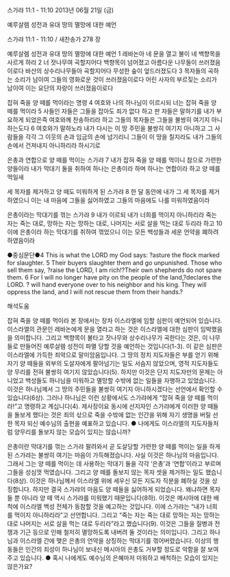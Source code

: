 스가랴 11:1 - 11:10 
2013년 06월 21일 (금)

예루살렘 성전과 유대 땅의 멸망에 대한 예언



스가랴 11:1 - 11:10 / 새찬송가 278 장


예루살렘 성전과 유대 땅의 멸망에 대한 예언 
1 레바논아 네 문을 열고 불이 네 백향목을 사르게 하라 2 너 잣나무여 곡할지어다 백향목이 넘어졌고 아름다운 나무들이 쓰러졌음이로다 바산의 상수리나무들아 곡할지어다 무성한 숲이 엎드러졌도다 3 목자들의 곡하는 소리가 남이여 그들의 영화로운 것이 쓰러졌음이로다 어린 사자의 부르짖는 소리가 남이여 이는 요단의 자랑이 쓰러졌음이로다

잡혀 죽을 양 떼를 먹이라는 명령
4 여호와 나의 하나님이 이르시되 너는 잡혀 죽을 양 떼를 먹이라 5 사들인 자들은 그들을 잡아도 죄가 없다 하고 판 자들은 말하기를 내가 부요하게 되었은즉 여호와께 찬송하리라 하고 그들의 목자들은 그들을 불쌍히 여기지 아니하는도다 6 여호와가 말하노라 내가 다시는 이 땅 주민을 불쌍히 여기지 아니하고 그 사람들을 각각 그 이웃의 손과 임금의 손에 넘기리니 그들이 이 땅을 칠지라도 내가 그들의 손에서 건져내지 아니하리라 하시기로

은총과 연합으로 양 떼를 먹이는 스가랴
7 내가 잡혀 죽을 양 떼를 먹이니 참으로 가련한 양들이라 내가 막대기 둘을 취하여 하나는 은총이라 하며 하나는 연합이라 하고 양 떼를 먹일새

세 목자를 제거하고 양 떼도 미워하게 된 스가랴 
8 한 달 동안에 내가 그 세 목자를 제거하였으니 이는 내 마음에 그들을 싫어하였고 그들의 마음에도 나를 미워하였음이라

은총이라는 막대기를 꺾는 스가랴
9 내가 이르되 내가 너희를 먹이지 아니하리라 죽는 자는 죽는 대로, 망하는 자는 망하는 대로, 나머지는 서로 살을 먹는 대로 두리라 하고 10 이에 은총이라 하는 막대기를 취하여 꺾었으니 이는 모든 백성들과 세운 언약을 폐하려 하였음이라


●중심문단●4 This is what the LORD my God says: ?asture the flock marked for slaughter. 5 Their buyers slaughter them and go unpunished. Those who sell them say, ?raise the LORD, I am rich!?Their own shepherds do not spare them. 6 For I will no longer have pity on the people of the land,?declares the LORD. ? will hand everyone over to his neighbor and his king. They will oppress the land, and I will not rescue them from their hands.?

해석도움





잡혀 죽을 양 떼를 먹이라
본 장에서는 장차 이스라엘에 임할 심판이 예언되어 있습니다. 이스라엘의 관문인 레바논에게 문을 열라고 하는 것은 이스라엘에 대한 심판이 임박했음을 의미합니다. 그리고 백향목이 불타고 잣나무와 상수리나무가 곡한다는 것은, 이 나무들로 만들어진 예루살렘 성전이 파멸 당할 것을 예언하는 것입니다(1-3). 이 같은 심판은 이스라엘에 가득한 죄악으로 말미암음입니다. 그 땅의 정치 지도자들은 부를 얻기 위해 자기 양 떼들을 외부의 도살자에게 팔아넘기는 일도 서슴지 않았으며, 영적 지도자들도 양 무리를 전혀 불쌍히 여기지 않았습니다(5). 하지만 이것은 단지 지도자만의 문제는 아니었고 백성들도 하나님을 미워하고 멸망할 수밖에 없는 일들을 자행하고 있었습니다. 이것은 하나님께서 그 땅의 주민들을 불쌍히 여기지 아니하시겠다는 선언에서 확인할 수 있습니다(6상). 그러나 하나님은 이런 상황에서도 스가랴에게 “잡혀 죽을 양 떼를 먹이라!”고 명령하고 계십니다(4). 제사장이요 동시에 선지자인 스가랴에게 이러한 양 떼들을 돌보게 했다는 것은 죄의 삯으로 죽을 수밖에 없는 인간을 위해 자기 생명을 버릴 선한 목자 되신 예수님의 출현을 예표하고 있습니다. 
● 나에게도 이스라엘의 지도자들처럼 양무리를 돌보지 않는 모습이 있지는 않습니까? 

은총이란 막대기를 꺾는 스가랴
팔려와서 곧 도살당할 가련한 양 떼를 먹이는 일을 하게 된 스가랴는 불쌍히 여기는 마음이 가득해졌습니다. 사실 이것은 하나님의 마음입니다. 그래서 그는 양 떼를 먹이는 데 사용하는 막대기 둘을 각각 ‘은총’과 ‘연합’이라고 부르며 그들을 성심껏 먹였습니다. 그리고 양 떼를 돌보지 않는 목자 셋을 제거하는 일도 했습니다(8상). 이것은 하나님께서 이스라엘 위에 세우신 모든 지도자 직분을 폐하실 것을 상징합니다. 하지만 결국 스가랴의 마음도 양 떼들을 싫어하게 되었습니다. 왜냐하면 목자들 뿐 아니라 양 떼 역시 스가랴를 미워했기 때문입니다(8하). 이것은 메시아에 대한 배척에 이스라엘 백성 전체가 동참할 것을 예고하는 것입니다. 이에 스가랴는 “내가 너희를 먹이지 아니하리라”고 선언합니다. 그리고 “죽는 자는 죽는 대로 망하는 자는 망하는 대로 나머지는 서로 살을 먹는 대로 두리라”라고 했습니다(9). 이것은 그들을 질병과 전쟁과 기근 등으로 인해 철저히 멸망하도록 내버려 둘 것이라는 의미입니다. 그리고 하나님과 이스라엘 간에 맺은 은총의 언약을 상징하는 막대기를 꺾어버렸습니다. 이상의 행동들은 인간의 죄성이 하나님이 보내신 메시아의 은총도 거부할 정도로 악함을 잘 보여주고 있습니다. 
● 혹시 나에게도 예수님의 은혜마저 미워하고 배척하는 모습이 있지는 않은가요?
